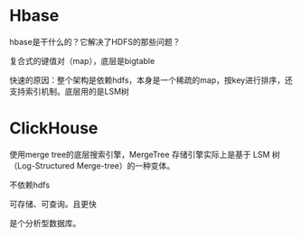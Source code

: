 # Hbase

hbase是干什么的？它解决了HDFS的那些问题？

复合式的键值对（map），底层是bigtable

快速的原因：整个架构是依赖hdfs，本身是一个稀疏的map，按key进行排序，还支持索引机制。底层用的是LSM树

# ClickHouse

使用merge tree的底层搜索引擎，MergeTree 存储引擎实际上是基于 LSM 树（Log-Structured Merge-tree）的一种变体。

不依赖hdfs

可存储、可查询。且更快

是个分析型数据库。

